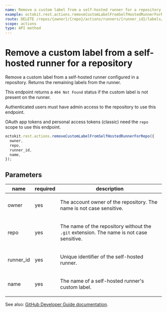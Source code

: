 ```yaml
---
name: Remove a custom label from a self-hosted runner for a repository
example: octokit.rest.actions.removeCustomLabelFromSelfHostedRunnerForRepo({ owner, repo, runner_id, name })
route: DELETE /repos/{owner}/{repo}/actions/runners/{runner_id}/labels/{name}
scope: actions
type: API method
---
```


# Remove a custom label from a self-hosted runner for a repository

Remove a custom label from a self-hosted runner configured
in a repository. Returns the remaining labels from the runner.

This endpoint returns a `404 Not Found` status if the custom label is not
present on the runner.

Authenticated users must have admin access to the repository to use this endpoint.

OAuth app tokens and personal access tokens (classic) need the `repo` scope to use this endpoint.

```js
octokit.rest.actions.removeCustomLabelFromSelfHostedRunnerForRepo({
  owner,
  repo,
  runner_id,
  name,
});
```

## Parameters

<table>
  <thead>
    <tr>
      <th>name</th>
      <th>required</th>
      <th>description</th>
    </tr>
  </thead>
  <tbody>
    <tr><td>owner</td><td>yes</td><td>

The account owner of the repository. The name is not case sensitive.

</td></tr>
<tr><td>repo</td><td>yes</td><td>

The name of the repository without the `.git` extension. The name is not case sensitive.

</td></tr>
<tr><td>runner_id</td><td>yes</td><td>

Unique identifier of the self-hosted runner.

</td></tr>
<tr><td>name</td><td>yes</td><td>

The name of a self-hosted runner's custom label.

</td></tr>
  </tbody>
</table>

See also: [GitHub Developer Guide documentation](https://docs.github.com/rest/actions/self-hosted-runners#remove-a-custom-label-from-a-self-hosted-runner-for-a-repository).

